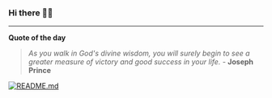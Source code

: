 ### Hi there 👋🏻


---

**Quote of the day**

> *As you walk in God's divine wisdom, you will surely begin to see a greater measure of victory and good success in your life.* - **Joseph Prince** 

[![README.md](https://github.com/marcolovazzano/marcolovazzano/actions/workflows/readme.yml/badge.svg?branch=main)](https://github.com/marcolovazzano/marcolovazzano/actions/workflows/readme.yml)
